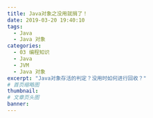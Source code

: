 ```yaml
---
title: Java对象之没用就捐了！
date: 2019-03-20 19:40:10
tags:
  - Java
  - Java 对象
categories:
  - 03 编程知识
  - Java
  - JVM
  - Java 对象
excerpt: "Java对象存活的判定？没用时如何进行回收？"
# 首页缩略图
thumbnail:
# 文章页头图
banner:
---
```

